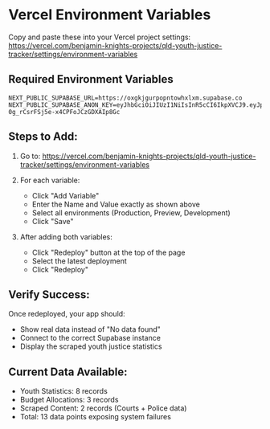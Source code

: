 # Vercel Environment Variables

Copy and paste these into your Vercel project settings:
https://vercel.com/benjamin-knights-projects/qld-youth-justice-tracker/settings/environment-variables

## Required Environment Variables

```
NEXT_PUBLIC_SUPABASE_URL=https://oxgkjgurpopntowhxlxm.supabase.co
NEXT_PUBLIC_SUPABASE_ANON_KEY=eyJhbGciOiJIUzI1NiIsInR5cCI6IkpXVCJ9.eyJpc3MiOiJzdXBhYmFzZSIsInJlZiI6Im94Z2tqZ3VycG9wbnRvd2h4bHhtIiwicm9sZSI6ImFub24iLCJpYXQiOjE3NTA0NDY3ODEsImV4cCI6MjA2NjAyMjc4MX0.MNRqMqOKmNL-0g_rCsrFSj5e-x4CPFoJCzGDXAIp8Gc
```

## Steps to Add:

1. Go to: https://vercel.com/benjamin-knights-projects/qld-youth-justice-tracker/settings/environment-variables

2. For each variable:
   - Click "Add Variable"
   - Enter the Name and Value exactly as shown above
   - Select all environments (Production, Preview, Development)
   - Click "Save"

3. After adding both variables:
   - Click "Redeploy" button at the top of the page
   - Select the latest deployment
   - Click "Redeploy"

## Verify Success:

Once redeployed, your app should:
- Show real data instead of "No data found"
- Connect to the correct Supabase instance
- Display the scraped youth justice statistics

## Current Data Available:

- Youth Statistics: 8 records
- Budget Allocations: 3 records
- Scraped Content: 2 records (Courts + Police data)
- Total: 13 data points exposing system failures